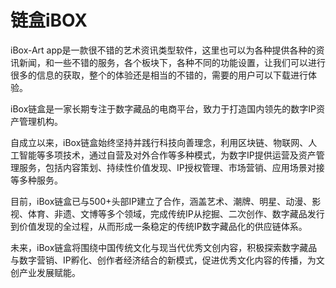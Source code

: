 # 链盒iBOX

iBox-Art app是一款很不错的艺术资讯类型软件，这里也可以为各种提供各种的资讯新闻，和一些不错的服务，各个板块下，各种不同的功能设置，让我们可以进行很多的信息的获取，整个的体验还是相当的不错的，需要的用户可以下载进行体验。

iBox链盒是一家长期专注于数字藏品的电商平台，致力于打造国内领先的数字IP资产管理机构。

自成立以来，iBox链盒始终坚持并践行科技向善理念，利用区块链、物联网、人工智能等多项技术，通过自营及对外合作等多种模式，为数字IP提供运营及资产管理服务，包括内容策划、持续性价值发现、IP授权管理、市场营销、应用场景对接等多种服务。

目前，iBox链盒已与500+头部IP建立了合作，涵盖艺术、潮牌、明星、动漫、影视、体育、非遗、文博等多个领域，完成传统IP从挖掘、二次创作、数字藏品发行到价值发现的全过程，从而形成一条稳定的传统IP数字藏品化的供应链体系。

未来，iBox链盒将围绕中国传统文化与现当代优秀文创内容，积极探索数字藏品与数字营销、IP孵化、创作者经济结合的新模式，促进优秀文化内容的传播，为文创产业发展赋能。
